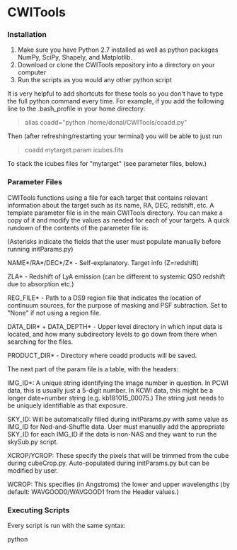 # CWITools 

### Installation

1. Make sure you have Python 2.7 installed as well as python packages NumPy, SciPy, Shapely, and Matplotlib.
2. Download or clone the CWITools repository into a directory on your computer
3. Run the scripts as you would any other python script

It is very helpful to add shortcuts for these tools so you don't have to type the full python command every time. For example, if you add the following line to the .bash_profile in your home directory:

> alias coadd="python /home/donal/CWITools/coadd.py"

Then (after refreshing/restarting your terminal) you will be able to just run 

> coadd mytarget.param icubes.fits

To stack the icubes files for "mytarget" (see parameter files, below.)

### Parameter Files

CWITools functions using a file for each target that contains relevant information about the target such as its name, RA, DEC, redshift, etc. A template parameter file is in the main CWITools directory. You can make a copy of it and modify the values as needed for each of your targets. A quick rundown of the contents of the parameter file is:

(Asterisks indicate the fields that the user must populate manually before running initParams.py)

NAME*/RA*/DEC*/Z* - Self-explanatory. Target info (Z=redshift)

ZLA* - Redshift of LyA emission (can be different to systemic QSO redshift due to absorption etc.)

REG_FILE* - Path to a DS9 region file that indicates the location of continuum sources, for the purpose of masking and PSF subtraction. Set to "None" if not using a region file.

DATA_DIR* + DATA_DEPTH* - Upper level directory in which input data is located, and how many subdirectory levels to go down from there when searching for the files.

PRODUCT_DIR* - Directory where coadd products will be saved.

The next part of the param file is a table, with the headers:

IMG_ID*: A unique string identifying the image number in question. In PCWI data, this is usually just a 5-digit number. In KCWI data, this might be a longer date+number string (e.g. kb181015_00075.) The string just needs to be uniquely identifiable as that exposure.

SKY_ID: Will be automatically filled during initParams.py with same value as IMG_ID for Nod-and-Shuffle data. User must manually add the appropriate SKY_ID for each IMG_ID if the data is non-NAS and they want to run the skySub.py script. 

XCROP/YCROP: These specify the pixels that will be trimmed from the cube during cubeCrop.py. Auto-populated during initParams.py but can be modified by user.

WCROP: This specifies (in Angstroms) the lower and upper wavelengths (by default: WAVGOOD0/WAVGOOD1 from the Header values.) 

### Executing Scripts

Every script is run with the same syntax:

python <script> <target.param> <cubeType>
  
<script> - self explanatory - the script name!
  
<target.param> - pointer to the target parameter file you want to use
  
  
<cubeType> - the type of input cube you want to work with (including file extension) e.g. "icubes.fits" or "icubes.wc.fits".


initParams - Starts with basic parameter file, loads FITS objects and uses headers to populate the rest of the parameters (except SKY_ID for non-N&S data.)


fixWCS - Interactive script that uses RA/DEC of the target and sky lines to fix the Header WCS (world coordinate system.) Appends ".wc" to filenames.

cubeCrop - Trims bad/unwanted pixels from the input cubes. Appends ".c" to filenames.

coadd - Adds the input frames to a single coadd frame by mapping each pixel through two coordinate transformations. Output is saved in PRODUCT_DIR with name of the format NAME+cubeType+.fits

lineCrop - Crops the cube in wavelength to a limited velocity window around a particular emission line (e.g. Lyman-alpha.)

psfSub - Uses region file to locate and subtract point-sources in the field with a 2D scaling method. Most effective if the cube has been cropped with lineCrop (as the continuum wavelengths used to make the 2D PSF are closer to the emission.)

bkgSub - Fits a low-order polynomial to the continuum wavelengths in each spaxel of the cube and 

